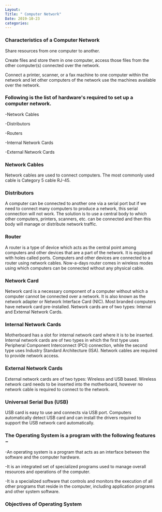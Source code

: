 ```yaml
---
Layout:
Title: " Computer Network"
Date: 2019-10-23
categories:
---
```

### Characteristics of a Computer Network
Share resources from one computer to another.

Create files and store them in one computer, access those files from the other computer(s) connected over the network.

Connect a printer, scanner, or a fax machine to one computer within the network and let other computers of the network use the machines available over the network.

### Following is the list of hardware's required to set up a computer network.
-Network Cables

-Distributors

-Routers

-Internal Network Cards

-External Network Cards

### Network Cables
Network cables are used to connect computers. The most commonly used cable is Category 5 cable RJ-45.

### Distributors
A computer can be connected to another one via a serial port but if we need to connect many computers to produce a network, this serial connection will not work.
The solution is to use a central body to which other computers, printers, scanners, etc. can be connected and then this body will manage or distribute network traffic.

### Router
A router is a type of device which acts as the central point among computers and other devices that are a part of the network. It is equipped with holes called ports. Computers and other devices are connected to a router using network cables. Now-a-days router comes in wireless modes using which computers can be connected without any physical cable.

### Network Card
Network card is a necessary component of a computer without which a computer cannot be connected over a network. It is also known as the network adapter or Network Interface Card (NIC). Most branded computers have network card pre-installed. Network cards are of two types: Internal and External Network Cards.

### Internal Network Cards
Motherboard has a slot for internal network card where it is to be inserted. Internal network cards are of two types in which the first type uses Peripheral Component Interconnect (PCI) connection, while the second type uses Industry Standard Architecture (ISA). Network cables are required to provide network access.

### External Network Cards
External network cards are of two types: Wireless and USB based. Wireless network card needs to be inserted into the motherboard, however no network cable is required to connect to the network.

### Universal Serial Bus (USB)
USB card is easy to use and connects via USB port. Computers automatically detect USB card and can install the drivers required to support the USB network card automatically.

### The Operating System is a program with the following features −
-An operating system is a program that acts as an interface between the software and the computer hardware.

-It is an integrated set of specialized programs used to manage overall resources and operations of the computer.

-It is a specialized software that controls and monitors the execution of all other programs that reside in the computer, including application programs and other system software.


### Objectives of Operating System

